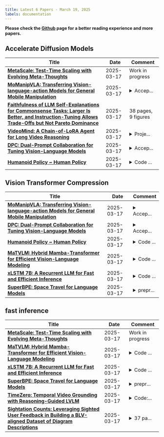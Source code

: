 ```yaml
---
title: Latest 6 Papers - March 19, 2025
labels: documentation
---
```

**Please check the [Github](https://github.com/zezhishao/MTS_Daily_ArXiv) page for a better reading experience and more papers.**

## Accelerate Diffusion Models
| **Title** | **Date** | **Comment** |
| --- | --- | --- |
| **[MetaScale: Test-Time Scaling with Evolving Meta-Thoughts](http://arxiv.org/abs/2503.13447v1)** | 2025-03-17 | Work in progress |
| **[MoManipVLA: Transferring Vision-language-action Models for General Mobile Manipulation](http://arxiv.org/abs/2503.13446v1)** | 2025-03-17 | <details><summary>Accep...</summary><p>Accepted to CVPR 2025. Project Page: https://gary3410.github.io/momanipVLA/</p></details> |
| **[Faithfulness of LLM Self-Explanations for Commonsense Tasks: Larger Is Better, and Instruction-Tuning Allows Trade-Offs but Not Pareto Dominance](http://arxiv.org/abs/2503.13445v1)** | 2025-03-17 | 38 pages, 9 figures |
| **[VideoMind: A Chain-of-LoRA Agent for Long Video Reasoning](http://arxiv.org/abs/2503.13444v1)** | 2025-03-17 | <details><summary>Proje...</summary><p>Project Page: https://videomind.github.io/</p></details> |
| **[DPC: Dual-Prompt Collaboration for Tuning Vision-Language Models](http://arxiv.org/abs/2503.13443v1)** | 2025-03-17 | <details><summary>Accep...</summary><p>Accepted by the IEEE/CVF Conference on Computer Vision and Pattern Recognition 2025 (CVPR 2025)</p></details> |
| **[Humanoid Policy ~ Human Policy](http://arxiv.org/abs/2503.13441v1)** | 2025-03-17 | <details><summary>Code ...</summary><p>Code and data: https://human-as-robot.github.io/</p></details> |

## Vision Transformer Compression
| **Title** | **Date** | **Comment** |
| --- | --- | --- |
| **[MoManipVLA: Transferring Vision-language-action Models for General Mobile Manipulation](http://arxiv.org/abs/2503.13446v1)** | 2025-03-17 | <details><summary>Accep...</summary><p>Accepted to CVPR 2025. Project Page: https://gary3410.github.io/momanipVLA/</p></details> |
| **[DPC: Dual-Prompt Collaboration for Tuning Vision-Language Models](http://arxiv.org/abs/2503.13443v1)** | 2025-03-17 | <details><summary>Accep...</summary><p>Accepted by the IEEE/CVF Conference on Computer Vision and Pattern Recognition 2025 (CVPR 2025)</p></details> |
| **[Humanoid Policy ~ Human Policy](http://arxiv.org/abs/2503.13441v1)** | 2025-03-17 | <details><summary>Code ...</summary><p>Code and data: https://human-as-robot.github.io/</p></details> |
| **[MaTVLM: Hybrid Mamba-Transformer for Efficient Vision-Language Modeling](http://arxiv.org/abs/2503.13440v1)** | 2025-03-17 | <details><summary>Code ...</summary><p>Code and model are available at http://github.com/hustvl/MaTVLM</p></details> |
| **[xLSTM 7B: A Recurrent LLM for Fast and Efficient Inference](http://arxiv.org/abs/2503.13427v1)** | 2025-03-17 | <details><summary>Code ...</summary><p>Code available at: https://github.com/NX-AI/xlstm and https://github.com/NX-AI/xlstm-jax</p></details> |
| **[SuperBPE: Space Travel for Language Models](http://arxiv.org/abs/2503.13423v1)** | 2025-03-17 | <details><summary>prepr...</summary><p>preprint, code and artifacts will become available at https://superbpe.github.io/</p></details> |

## fast inference
| **Title** | **Date** | **Comment** |
| --- | --- | --- |
| **[MetaScale: Test-Time Scaling with Evolving Meta-Thoughts](http://arxiv.org/abs/2503.13447v1)** | 2025-03-17 | Work in progress |
| **[MaTVLM: Hybrid Mamba-Transformer for Efficient Vision-Language Modeling](http://arxiv.org/abs/2503.13440v1)** | 2025-03-17 | <details><summary>Code ...</summary><p>Code and model are available at http://github.com/hustvl/MaTVLM</p></details> |
| **[xLSTM 7B: A Recurrent LLM for Fast and Efficient Inference](http://arxiv.org/abs/2503.13427v1)** | 2025-03-17 | <details><summary>Code ...</summary><p>Code available at: https://github.com/NX-AI/xlstm and https://github.com/NX-AI/xlstm-jax</p></details> |
| **[SuperBPE: Space Travel for Language Models](http://arxiv.org/abs/2503.13423v1)** | 2025-03-17 | <details><summary>prepr...</summary><p>preprint, code and artifacts will become available at https://superbpe.github.io/</p></details> |
| **[TimeZero: Temporal Video Grounding with Reasoning-Guided LVLM](http://arxiv.org/abs/2503.13377v1)** | 2025-03-17 | <details><summary>Code:...</summary><p>Code: https://github.com/www-Ye/TimeZero</p></details> |
| **[Sightation Counts: Leveraging Sighted User Feedback in Building a BLV-aligned Dataset of Diagram Descriptions](http://arxiv.org/abs/2503.13369v1)** | 2025-03-17 | <details><summary>37 pa...</summary><p>37 pages, 10 figures, 21 tables</p></details> |

